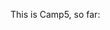 This is Camp5, so far:

<div class="cbr-gallery">
 <figure data-file-name="Foto_AR6.JPG" data-size="2048x1371"></figure>
 <figure data-file-name="IMG_7567.JPG" data-size="2448x2448"></figure>
 <figure data-file-name="AR_foto184.JPG" data-size="2048x1371"></figure>
 <figure data-file-name="AR_foto196.JPG" data-size="2048x1371"></figure>
 <figure data-file-name="AR_foto260.JPG" data-size="2048x1371"></figure>
 <figure data-file-name="AR_foto225.JPG" data-size="1371x2048"></figure>
 <figure data-file-name="IMG_20180617_210935_008.jpg" data-size="2988x3035"></figure>
 <figure data-file-name="Anna_Rappner_65.JPG" data-size="3872x2592"></figure>
 <figure data-file-name="AR_foto162.JPG" data-size="2048x1371"></figure>
 <figure data-file-name="20180611_213835.jpg" data-size="2250x3000"></figure>
 <figure data-file-name="IMG_20180617_182119_579.jpg" data-size="4816x3104"></figure>
 <figure data-file-name="around-the-campfire-2.jpg" data-size="1920x1280"></figure>
 <figure data-file-name="AR_foto248.JPG" data-size="2048x1371"></figure>
 <figure data-file-name="Foto_AR81.JPG" data-size="1371x2048"></figure>
 <figure data-file-name="AR_foto83.JPG" data-size="1371x2048"></figure>
 <figure data-file-name="AR_foto90.JPG" data-size="2048x1371"></figure>
 <figure data-file-name="IMG_20180617_203920_681.jpg" data-size="2988x2988"></figure>
 <figure data-file-name="Anna_Rappner_80.JPG" data-size="2592x3572"></figure>
 <figure data-file-name="AR_foto258.JPG" data-size="2048x1371"></figure>
 <figure data-file-name="IMG_20180617_180703_106.jpg" data-size="4094x2988"></figure>
 <figure data-file-name="ashkan-on-the-mic.jpg" data-size="1280x1920"></figure>
 <figure data-file-name="epic.jpg" data-size="1920x1200"></figure>
 <figure data-file-name="malin-climbing.jpg" data-size="720x1081"></figure>
 <figure data-file-name="painting.jpg" data-size="1440x1920"></figure>
</div>
